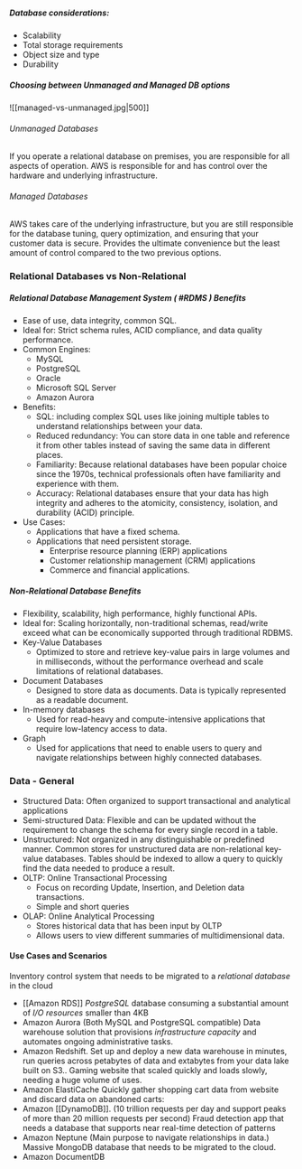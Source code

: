 ##### Database considerations: 
- Scalability
- Total storage requirements
- Object size and type
- Durability
##### Choosing between Unmanaged and Managed DB options
![[managed-vs-unmanaged.jpg|500]]
###### Unmanaged Databases
If you operate a relational database on premises, you are responsible for all aspects of operation. AWS is responsible for and has control over the hardware and underlying infrastructure.
###### Managed Databases
AWS takes care of the underlying infrastructure, but you are still responsible for the database tuning, query optimization, and ensuring that your customer data is secure. Provides the ultimate convenience but the least amount of control compared to the two previous options.
### Relational Databases vs Non-Relational
##### Relational Database Management System ( #RDMS ) Benefits
- Ease of use, data integrity, common SQL.
- Ideal for: Strict schema rules, ACID compliance, and data quality performance.
- Common Engines:
	- MySQL
	- PostgreSQL
	- Oracle
	- Microsoft SQL Server
	- Amazon Aurora
- Benefits:
	- SQL: including complex SQL uses like joining multiple tables to understand relationships between your data.
	- Reduced redundancy: You can store data in one table and reference it from other tables instead of saving the same data in different places.
	- Familiarity: Because relational databases have been popular choice since the 1970s, technical professionals often have familiarity and experience with them.
	- Accuracy: Relational databases ensure that your data has high integrity and adheres to the atomicity, consistency, isolation, and durability (ACID) principle.
- Use Cases:
	- Applications that have a fixed schema.
	- Applications that need persistent storage.
		- Enterprise resource planning (ERP) applications
		- Customer relationship management (CRM) applications
		- Commerce and financial applications.
##### Non-Relational Database Benefits
- Flexibility, scalability, high performance, highly functional APIs.
- Ideal for: Scaling horizontally, non-traditional schemas, read/write exceed what can be economically supported through traditional RDBMS.
- Key-Value Databases
	- Optimized to store and retrieve key-value pairs in large volumes and in milliseconds, without the performance overhead and scale limitations of relational databases.
- Document Databases
	- Designed to store data as documents. Data is typically represented as a readable document.
- In-memory databases
	- Used for read-heavy and compute-intensive applications that require low-latency access to data.
- Graph
	- Used for applications that need to enable users to query and navigate relationships between highly connected databases.

### Data - General
- Structured Data: Often organized to support transactional and analytical applications
- Semi-structured Data: Flexible and can be updated without the requirement to change the schema for every single record in a table.
- Unstructured: Not organized in any distinguishable or predefined manner. Common stores for unstructured data are non-relational key-value databases.
Tables should be indexed to allow a query to quickly find the data needed to produce a result.
- OLTP: Online Transactional Processing
	- Focus on recording Update, Insertion, and Deletion data transactions.
	- Simple and short queries
- OLAP: Online Analytical Processing
	- Stores historical data that has been input by OLTP
	- Allows users to view different summaries of multidimensional data.
#### Use Cases and Scenarios
Inventory control system that needs to be migrated to a *relational database* in the cloud
- [[Amazon RDS]]
*PostgreSQL* database consuming a substantial amount of *I/O resources* smaller than 4KB
- Amazon Aurora (Both MySQL and PostgreSQL compatible)
Data warehouse solution that provisions *infrastructure capacity* and automates ongoing administrative tasks.
- Amazon Redshift. Set up and deploy a new data warehouse in minutes, run queries across petabytes of data and extabytes from your data lake built on S3..
Gaming website that scaled quickly and loads slowly, needing a huge volume of uses.
- Amazon ElastiCache
Quickly gather shopping cart data from website and discard data on abandoned carts:
- Amazon [[DynamoDB]]. (10 trillion requests per day and support peaks of more than 20 million requests per second)
Fraud detection app that needs a database that supports near real-time detection of patterns
- Amazon Neptune (Main purpose to navigate relationships in data.)
Massive MongoDB database that needs to be migrated to the cloud.
- Amazon DocumentDB